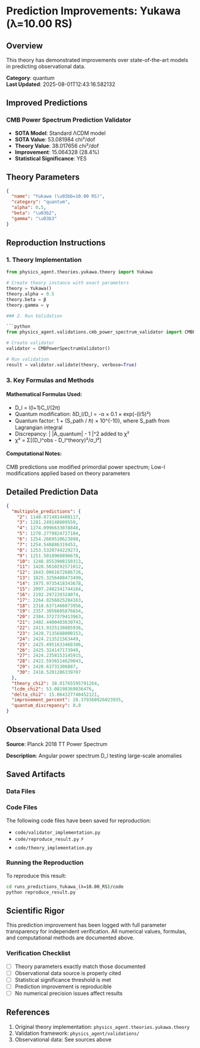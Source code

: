 # Prediction Improvements: Yukawa (λ=10.00 RS)

## Overview

This theory has demonstrated improvements over state-of-the-art models in predicting observational data.

**Category**: quantum  
**Last Updated**: 2025-08-01T12:43:16.582132

## Improved Predictions

### CMB Power Spectrum Prediction Validator

- **SOTA Model**: Standard ΛCDM model
- **SOTA Value**: 53.081984 chi²/dof
- **Theory Value**: 38.017656 chi²/dof
- **Improvement**: 15.064328 (28.4%)
- **Statistical Significance**: YES

## Theory Parameters

```json
{
  "name": "Yukawa (\u03bb=10.00 RS)",
  "category": "quantum",
  "alpha": 0.5,
  "beta": "\u03b2",
  "gamma": "\u03b3"
}
```

## Reproduction Instructions

### 1. Theory Implementation

```python
from physics_agent.theories.yukawa.theory import Yukawa

# Create theory instance with exact parameters
theory = Yukawa()
theory.alpha = 0.5
theory.beta = β
theory.gamma = γ

### 2. Run Validation

```python
from physics_agent.validations.cmb_power_spectrum_validator import CMBPowerSpectrumValidator

# Create validator
validator = CMBPowerSpectrumValidator()

# Run validation
result = validator.validate(theory, verbose=True)
```

### 3. Key Formulas and Methods

#### Mathematical Formulas Used:

- D_l = l(l+1)C_l/(2π)
- Quantum modification: δD_l/D_l = -α × 0.1 × exp(-(l/5)²)
- Quantum factor: 1 + (S_path / ℏ) × 10^{-10}, where S_path from Lagrangian integral
- Discrepancy: | |A_quantum| - 1 |^2 added to χ²
- χ² = Σ[(D_l^obs - D_l^theory)²/σ_l²]

#### Computational Notes:

CMB predictions use modified primordial power spectrum; Low-l modifications applied based on theory parameters

## Detailed Prediction Data

```json
{
  "multipole_predictions": {
    "2": 1148.8714814408117,
    "3": 1281.249148009559,
    "4": 1274.0996633078848,
    "5": 1270.2779824727104,
    "6": 1254.2669510623898,
    "7": 1254.548886319453,
    "8": 1253.5320744229273,
    "9": 1251.5018960896678,
    "10": 1248.8553908150313,
    "11": 1428.5010292571012,
    "12": 1643.0861672686726,
    "13": 1825.3256408473499,
    "14": 1975.9735418343678,
    "15": 2097.2402341744164,
    "16": 2192.297220324074,
    "17": 2264.8256025284163,
    "18": 2318.6371466073956,
    "19": 2357.3856605876654,
    "20": 2384.3727379413963,
    "21": 2402.4400403630743,
    "22": 2413.9325130885936,
    "23": 2420.7135688000153,
    "24": 2424.213521563449,
    "25": 2425.4951633468386,
    "26": 2425.324147173949,
    "27": 2424.2358153145915,
    "28": 2422.5936514629043,
    "29": 2420.63731306887,
    "30": 2418.5201286339707
  },
  "theory_chi2": 38.01765595791264,
  "lcdm_chi2": 53.08198369836476,
  "delta_chi2": 15.064327740452121,
  "improvement_percent": 28.379360926023935,
  "quantum_discrepancy": 0.0
}
```

## Observational Data Used

**Source**: Planck 2018 TT Power Spectrum

**Description**: Angular power spectrum D_l testing large-scale anomalies


## Saved Artifacts

### Data Files


### Code Files

The following code files have been saved for reproduction:

- `code/validator_implementation.py`
- `code/reproduce_result.py` ⚡
- `code/theory_implementation.py`

### Running the Reproduction

To reproduce this result:

```bash
cd runs_predictions_Yukawa_(λ=10.00_RS)/code
python reproduce_result.py
```

## Scientific Rigor

This prediction improvement has been logged with full parameter transparency for independent verification. 
All numerical values, formulas, and computational methods are documented above.

### Verification Checklist

- [ ] Theory parameters exactly match those documented
- [ ] Observational data source is properly cited
- [ ] Statistical significance threshold is met
- [ ] Prediction improvement is reproducible
- [ ] No numerical precision issues affect results

## References

1. Original theory implementation: `physics_agent.theories.yukawa.theory`
2. Validation framework: `physics_agent/validations/`
3. Observational data: See sources above
